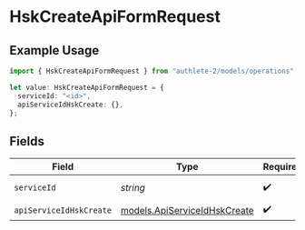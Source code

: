# HskCreateApiFormRequest

## Example Usage

```typescript
import { HskCreateApiFormRequest } from "authlete-2/models/operations";

let value: HskCreateApiFormRequest = {
  serviceId: "<id>",
  apiServiceIdHskCreate: {},
};
```

## Fields

| Field                                                                 | Type                                                                  | Required                                                              | Description                                                           |
| --------------------------------------------------------------------- | --------------------------------------------------------------------- | --------------------------------------------------------------------- | --------------------------------------------------------------------- |
| `serviceId`                                                           | *string*                                                              | :heavy_check_mark:                                                    | A service ID.                                                         |
| `apiServiceIdHskCreate`                                               | [models.ApiServiceIdHskCreate](../../models/apiserviceidhskcreate.md) | :heavy_check_mark:                                                    | N/A                                                                   |
